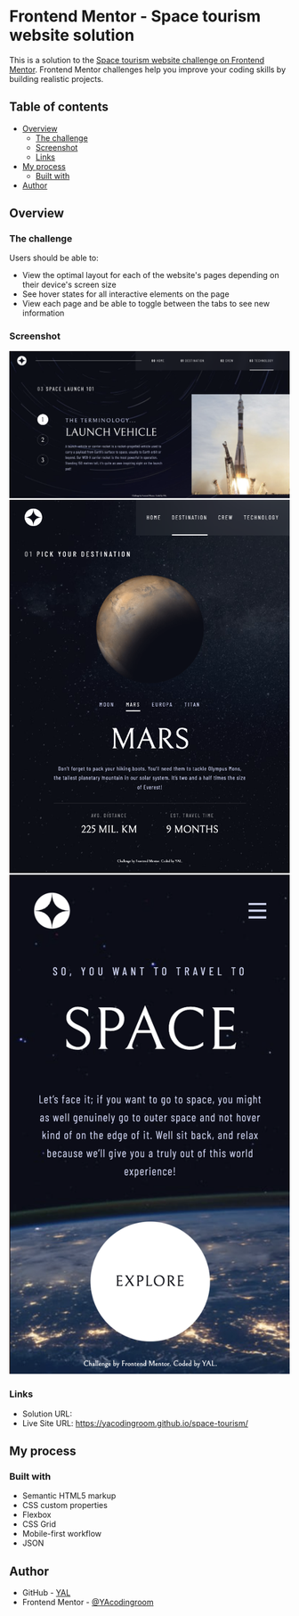 # Frontend Mentor - Space tourism website solution

This is a solution to the [Space tourism website challenge on Frontend Mentor](https://www.frontendmentor.io/challenges/space-tourism-multipage-website-gRWj1URZ3). Frontend Mentor challenges help you improve your coding skills by building realistic projects.

## Table of contents

- [Overview](#overview)
  - [The challenge](#the-challenge)
  - [Screenshot](#screenshot)
  - [Links](#links)
- [My process](#my-process)
  - [Built with](#built-with)
- [Author](#author)

## Overview

### The challenge

Users should be able to:

- View the optimal layout for each of the website's pages depending on their device's screen size
- See hover states for all interactive elements on the page
- View each page and be able to toggle between the tabs to see new information

### Screenshot

![desktop](screenshot/desktop.png)
![tablet](screenshot/tablet.png)
![mobile](screenshot/mobile.png)

### Links

- Solution URL:
- Live Site URL: https://yacodingroom.github.io/space-tourism/

## My process

### Built with

- Semantic HTML5 markup
- CSS custom properties
- Flexbox
- CSS Grid
- Mobile-first workflow
- JSON

## Author

- GitHub - [YAL](https://github.com/YAcodingroom)
- Frontend Mentor - [@YAcodingroom](https://www.frontendmentor.io/profile/YAcodingroom)
